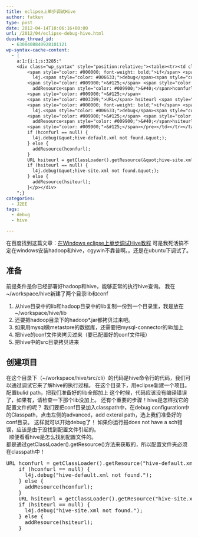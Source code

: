 ```yaml
---
title: eclipse上单步调试Hive
author: fatkun
type: post
date: 2012-04-14T10:06:16+00:00
url: /2012/04/eclipse-debug-hive.html
duoshuo_thread_id:
  - 6300408840928101121
wp-syntax-cache-content:
  - |
    a:1:{i:1;s:3285:"
    <div class="wp_syntax" style="position:relative;"><table><tr><td class="code"><pre class="java" style="font-family:monospace;">    <span style="color: #003399;">URL</span> hconfurl <span style="color: #339933;">=</span> getClassLoader<span style="color: #009900;">&#40;</span><span style="color: #009900;">&#41;</span>.<span style="color: #006633;">getResource</span><span style="color: #009900;">&#40;</span><span style="color: #0000ff;">&quot;hive-default.xml&quot;</span><span style="color: #009900;">&#41;</span><span style="color: #339933;">;</span>
        <span style="color: #000000; font-weight: bold;">if</span> <span style="color: #009900;">&#40;</span>hconfurl <span style="color: #339933;">==</span> <span style="color: #000066; font-weight: bold;">null</span><span style="color: #009900;">&#41;</span> <span style="color: #009900;">&#123;</span>
          l4j.<span style="color: #006633;">debug</span><span style="color: #009900;">&#40;</span><span style="color: #0000ff;">&quot;hive-default.xml not found.&quot;</span><span style="color: #009900;">&#41;</span><span style="color: #339933;">;</span>
        <span style="color: #009900;">&#125;</span> <span style="color: #000000; font-weight: bold;">else</span> <span style="color: #009900;">&#123;</span>
          addResource<span style="color: #009900;">&#40;</span>hconfurl<span style="color: #009900;">&#41;</span><span style="color: #339933;">;</span>
        <span style="color: #009900;">&#125;</span>
        <span style="color: #003399;">URL</span> hsiteurl <span style="color: #339933;">=</span> getClassLoader<span style="color: #009900;">&#40;</span><span style="color: #009900;">&#41;</span>.<span style="color: #006633;">getResource</span><span style="color: #009900;">&#40;</span><span style="color: #0000ff;">&quot;hive-site.xml&quot;</span><span style="color: #009900;">&#41;</span><span style="color: #339933;">;</span>
        <span style="color: #000000; font-weight: bold;">if</span> <span style="color: #009900;">&#40;</span>hsiteurl <span style="color: #339933;">==</span> <span style="color: #000066; font-weight: bold;">null</span><span style="color: #009900;">&#41;</span> <span style="color: #009900;">&#123;</span>
          l4j.<span style="color: #006633;">debug</span><span style="color: #009900;">&#40;</span><span style="color: #0000ff;">&quot;hive-site.xml not found.&quot;</span><span style="color: #009900;">&#41;</span><span style="color: #339933;">;</span>
        <span style="color: #009900;">&#125;</span> <span style="color: #000000; font-weight: bold;">else</span> <span style="color: #009900;">&#123;</span>
          addResource<span style="color: #009900;">&#40;</span>hsiteurl<span style="color: #009900;">&#41;</span><span style="color: #339933;">;</span>
        <span style="color: #009900;">&#125;</span></pre></td></tr></table><p class="theCode" style="display:none;">    URL hconfurl = getClassLoader().getResource(&quot;hive-default.xml&quot;);
        if (hconfurl == null) {
          l4j.debug(&quot;hive-default.xml not found.&quot;);
        } else {
          addResource(hconfurl);
        }
        URL hsiteurl = getClassLoader().getResource(&quot;hive-site.xml&quot;);
        if (hsiteurl == null) {
          l4j.debug(&quot;hive-site.xml not found.&quot;);
        } else {
          addResource(hsiteurl);
        }</p></div>
    ";}
categories:
  - J2EE
tags:
  - debug
  - hive

---
```

在百度找到这篇文章：[在Windows eclipse上单步调试Hive教程][1]
可是我死活搞不定在windows安装hadoop和hive，cgywin不靠普啊。。还是在ubuntu下调试了。
## 准备

前提条件是你已经部署好hadoop和hive，能够正常的执行hive查询。
我在~/workspace/hive新建了两个目录lib和conf
  1. 从hive目录中的lib和hadoop目录中的lib复制一份到一个目录里，我是放在~/workspace/hive/lib
  2. 还要把hadoop目录下的hadoop*.jar都拷贝过来吧。
  3. 如果用mysql做metastore的数据库，还需要把mysql-connector的lib加上
  4. 把hive的conf文件夹拷贝过来（要已配置好的conf文件哦）
  5. 把hive中的src目录拷贝进来
## 创建项目

在这个目录下（~/workspace/hive/src/cli）的代码是hive命令行的代码，我们可以通过调试它来了解hive的执行过程。
在这个目录下，用eclipse新建一个项目。
配置bulid path，把我们准备好的lib全部加上
这个时候，代码应该没有编译错误了，如果有，请检查一下那个lib没加上。
还有个重要的步骤！hive是怎样找它的配置文件的呢？
我们要把conf目录加入classpath中，在debug configuration中的Classpath，点击左侧的advanced，add exteral path，选上我们准备好的conf目录。
这样就可以开始debug了！
如果你运行报does not have a sch错误，应该是由于没找到配置文件引起的。  
&nbsp;
顺便看看hive是怎么找到配置文件的。  
都是通过getClassLoader().getResource()方法来获取的，所以配置文件夹必须在classpath中！
<pre escaped="true" lang="java">URL hconfurl = getClassLoader().getResource("hive-default.xml");
    if (hconfurl == null) {
      l4j.debug("hive-default.xml not found.");
    } else {
      addResource(hconfurl);
    }
    URL hsiteurl = getClassLoader().getResource("hive-site.xml");
    if (hsiteurl == null) {
      l4j.debug("hive-site.xml not found.");
    } else {
      addResource(hsiteurl);
    }</pre>

 [1]: http://wenku.baidu.com/view/f4d9b407e87101f69e319599.html
